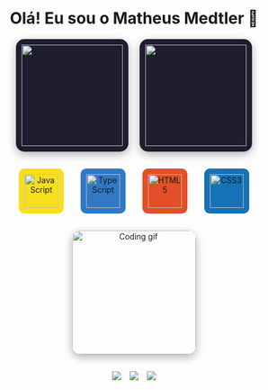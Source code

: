 <h1 align="center">Olá! Eu sou o Matheus Medtler 👋</h1>

<!-- Stats em cards com hover -->
<div align="center" style="display:flex; justify-content:center; gap:20px; margin-top:20px; flex-wrap: wrap;">
  <div style="background:#1e1e2f; padding:10px; border-radius:15px; box-shadow:0 5px 15px rgba(0,0,0,0.3); transition: transform 0.3s, box-shadow 0.3s;" onmouseover="this.style.transform='translateY(-10px)'; this.style.boxShadow='0 10px 25px rgba(0,0,0,0.5)';" onmouseout="this.style.transform='translateY(0)'; this.style.boxShadow='0 5px 15px rgba(0,0,0,0.3)';">
    <img height="180em" src="https://github-readme-stats.vercel.app/api?username=matheusmedtler&show_icons=true&theme=tokyonight&include_all_commits=true&count_private=true"/>
  </div>
  <div style="background:#1e1e2f; padding:10px; border-radius:15px; box-shadow:0 5px 15px rgba(0,0,0,0.3); transition: transform 0.3s, box-shadow 0.3s;" onmouseover="this.style.transform='translateY(-10px)'; this.style.boxShadow='0 10px 25px rgba(0,0,0,0.5)';" onmouseout="this.style.transform='translateY(0)'; this.style.boxShadow='0 5px 15px rgba(0,0,0,0.3)';">
    <img height="180em" src="https://github-readme-stats.vercel.app/api/top-langs/?username=matheusmedtler&layout=compact&langs_count=7&theme=tokyonight"/>
  </div>
</div>

<!-- Linguagens com hover pulse -->
<div align="center" style="display:flex; justify-content:center; gap:30px; margin-top:30px; flex-wrap: wrap;">
  <div style="background:#f7df1e; padding:10px; border-radius:10px; transition: transform 0.3s;" onmouseover="this.style.transform='scale(1.2)';" onmouseout="this.style.transform='scale(1)';">
    <img alt="JavaScript" height="60" width="60" src="https://cdn.jsdelivr.net/gh/devicons/devicon/icons/javascript/javascript-original.svg" />
  </div>
  <div style="background:#3178c6; padding:10px; border-radius:10px; transition: transform 0.3s;" onmouseover="this.style.transform='scale(1.2)';" onmouseout="this.style.transform='scale(1)';">
    <img alt="TypeScript" height="60" width="60" src="https://cdn.jsdelivr.net/gh/devicons/devicon/icons/typescript/typescript-original.svg" />
  </div>
  <div style="background:#e34f26; padding:10px; border-radius:10px; transition: transform 0.3s;" onmouseover="this.style.transform='scale(1.2)';" onmouseout="this.style.transform='scale(1)';">
    <img alt="HTML5" height="60" width="60" src="https://cdn.jsdelivr.net/gh/devicons/devicon/icons/html5/html5-original.svg" />
  </div>
  <div style="background:#1572b6; padding:10px; border-radius:10px; transition: transform 0.3s;" onmouseover="this.style.transform='scale(1.2)';" onmouseout="this.style.transform='scale(1)';">
    <img alt="CSS3" height="60" width="60" src="https://cdn.jsdelivr.net/gh/devicons/devicon/icons/css3/css3-original.svg" />
  </div>
</div>

<!-- GIF centralizado com hover -->
<div align="center" style="margin-top:30px;">
  <img src="https://i.pinimg.com/originals/9d/25/a6/9d25a640dc99c6c8aa791e248149441c.gif" width="220" alt="Coding gif" style="border-radius:15px; box-shadow:0 5px 15px rgba(0,0,0,0.3); transition: transform 0.3s;" onmouseover="this.style.transform='scale(1.05)';" onmouseout="this.style.transform='scale(1)';">
</div>

<!-- Redes sociais com hover -->
<div align="center" style="display:flex; justify-content:center; gap:15px; margin-top:30px; flex-wrap: wrap;">
  <a href="#" style="text-decoration:none; transition: transform 0.3s;" onmouseover="this.style.transform='scale(1.1)';" onmouseout="this.style.transform='scale(1)';">
    <img src="https://img.shields.io/badge/INSTAGRAM-E4405F?style=for-the-badge&logo=instagram&logoColor=white">
  </a>
  <a href="#" style="text-decoration:none; transition: transform 0.3s;" onmouseover="this.style.transform='scale(1.1)';" onmouseout="this.style.transform='scale(1)';">
    <img src="https://img.shields.io/badge/GMAIL-D14836?style=for-the-badge&logo=gmail&logoColor=white">
  </a>
  <a href="#" style="text-decoration:none; transition: transform 0.3s;" onmouseover="this.style.transform='scale(1.1)';" onmouseout="this.style.transform='scale(1)';">
    <img src="https://img.shields.io/badge/LINKEDIN-0077B5?style=for-the-badge&logo=linkedin&logoColor=white">
  </a>
</div>

